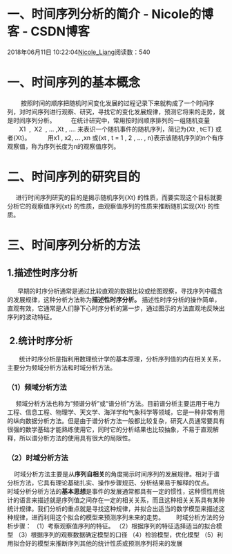 # 一、时间序列分析的简介 - Nicole的博客 - CSDN博客
2018年06月11日 10:22:04[Nicole_Liang](https://me.csdn.net/weixin_39541558)阅读数：540
# 一、时间序列的基本概念
        按照时间的顺序把随机时间变化发展的过程记录下来就构成了一个时间序列，对时间序列进行观察、研究，寻找它的变化发展规律，预测它将来的走势，就是时间序列分析。
        在统计研究中，常用按时间顺序排列的一组随机变量
               X1  ,  X2  , ... ,Xt , ....
来表识一个随机事件的随机序列，简记为{Xt , t∈T} 或者{Xt}。
         用x1 , x2, ... ,xn
或{xt , t = 1 , 2 , ... , n}表示该随机序列的n个有序观察值，称为序列长度为n的观察值序列。
# 二、时间序列的研究目的
     进行时间序列研究的目的是揭示随机序列{Xt} 的性质，而要实现这个目标就要分析它的观察值序列{xt} 的性质，由观察值序列的性质来推断随机实现{Xt} 的性质。
# 三、时间序列分析的方法
## 1.描述性时序分析
      早期的时序分析通常是通过比较直观的数据比较或绘图观察，寻找序列中蕴含的发展规律，这种分析方法称为**描述性时序分析。**
描述性时序分析的操作简单，直观有效，它通常是人们静下心时序分析的第一步，通过图示的方法直观地反映出序列的波动特征。
##  2.统计时序分析
       统计时序分析是指利用数理统计学的基本原理，分析序列值的内在相关关系，主要分为频域分析方法和时域分析方法。
### （1）频域分析方法
     频域分析方法也称为“频谱分析”或“谱分析”方法。目前谱分析主要运用于电力工程、信息工程、物理学、天文学、海洋学和气象科学等领域，它是一种非常有用的纵向数据分析方法。但是由于谱分析方法一般都比较复杂，研究人员通常要具有很强的数学基础才能熟练使用它，同时它的分析结果也比较抽象，不易于直观解释，所以谱分析方法的使用具有很大的局限性。
### （2）时域分析方法
    时域分析方法主要是从**序列自相关**的角度揭示时间序列的发展规律。相对于谱分析方法，它具有理论基础扎实、操作步骤规范、分析结果易于解释的优点。
      时域分析分析方法的**基本思想**是事件的发展通常都具有一定的惯性，这种惯性用统计的语言来描述就是序列值之间存在一定的相关关系，而且这种相关关系具有某种统计规律。我们分析的重点就是寻找这种规律，并拟合出适当的数学模型来描述这种规律，进而利用这个拟合的模型来预测序列未来的走势。
      时域分析方法的分析步骤：
（1）考察观察值序列的特征。
（2）根据序列的特征选择适当的拟合模型
（3）根据序列的观察数据确定模型的口径
（4）检验模型，优化模型
（5）利用拟合好的模型来推断序列其他的统计性质或预测序列将来的发展
